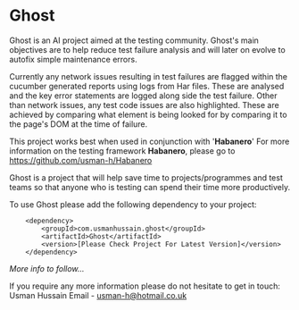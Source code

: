 # Ghost
Ghost is an AI project aimed at the testing community.
Ghost's main objectives are to help reduce test failure analysis and will later on evolve to autofix simple maintenance errors.

Currently any network issues resulting in test failures are flagged within the cucumber generated reports using logs from Har files.
These are analysed and the key error statements are logged along side the test failure.
Other than network issues, any test code issues are also highlighted. These are achieved by comparing what element is being looked for by comparing it to the page's DOM at the time of failure.

This project works best when used in conjunction with '**Habanero**'
For more information on the testing framework **Habanero**, please go to https://github.com/usman-h/Habanero 

Ghost is a project that will help save time to projects/programmes and test teams so that anyone who is testing can spend their time more productively.

To use Ghost please add the following dependency to your project:

        <dependency>
            <groupId>com.usmanhussain.ghost</groupId>
            <artifactId>Ghost</artifactId>
            <version>[Please Check Project For Latest Version]</version>
        </dependency>

_More info to follow..._ 

If you require any more information please do not hesitate to get in touch:
Usman Hussain
Email - usman-h@hotmail.co.uk


